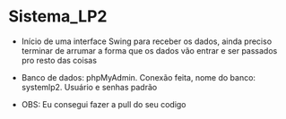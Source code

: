 # Sistema_LP2

- Início de uma interface Swing para receber os dados, ainda preciso terminar de arrumar a forma que os dados vão entrar e ser passados pro resto das coisas

- Banco de dados: phpMyAdmin. Conexão feita, nome do banco: systemlp2. Usuário e senhas padrão 

- OBS: Eu consegui fazer a pull do seu codigo 
